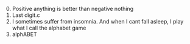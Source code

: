 0. Positive anything is better than negative nothing
1. Last digit.c
2. I sometimes suffer from insomnia. And when I cant fall asleep, I play what I call the alphabet game
3. alphABET
